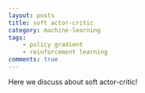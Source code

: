 ```yaml
---
layout: posts
title: soft actor-critic
category: machine-learning
tags: 
    - policy gradient
    - reinforcement learning
comments: true
---
```


Here we discuss about soft actor-critic!
